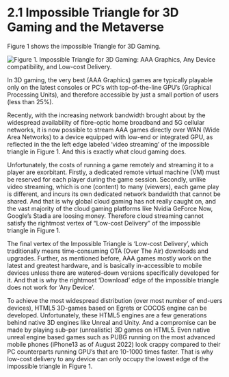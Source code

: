# 2.1 Impossible Triangle for 3D Gaming and the Metaverse

Figure 1 shows the impossible Triangle for 3D Gaming.

![Figure 1. Impossible Triangle for 3D Gaming: AAA Graphics, Any Device compatibility, and Low-cost Delivery.](../.gitbook/assets/2022-09-02\_164648.png)



In 3D gaming, the very best (AAA Graphics) games are typically playable only on the latest consoles or PC’s with top-of-the-line GPU’s (Graphical Processing Units), and therefore accessible by just a small portion of users (less than 25%).

Recently, with the increasing network bandwidth brought about by the widespread availability of fibre-optic home broadband and 5G cellular networks, it is now possible to stream AAA games directly over WAN (Wide Area Networks) to a device equipped with low-end or integrated GPU, as reflected in the the left edge labeled ‘video streaming’ of the impossible triangle in Figure 1. And this is exactly what cloud gaming does.

Unfortunately, the costs of running a game remotely and streaming it to a player are exorbitant. Firstly, a dedicated remote virtual machine (VM) must be reserved for each player during the game session. Secondly, unlike video streaming, which is one (content) to many (viewers), each game play is different, and incurs its own dedicated network bandwidth that cannot be shared. And that is why global cloud gaming has not really caught on, and the vast majority of the cloud gaming platforms like Nvidia GeForce Now, Google’s Stadia are loosing money. Therefore cloud streaming cannot satisfy the rightmost vertex of “Low-cost Delivery” of the impossible triangle in Figure 1.

The final vertex of the Impossible Triangle is ‘Low-cost Delivery’, which traditionally means time-consuming OTA (Over The Air) downloads and upgrades. Further, as mentioned before, AAA games mostly work on the latest and greatest hardware, and is basically in-accessible to mobile devices unless there are watered-down versions specifically developed for it. And that is why the rightmost ‘Download’ edge of the impossible triangle does not work for ‘Any Device’.

To achieve the most widespread distribution (over most number of end-uers devices), HTML5 3D-games based on Egrets or COCOS engine can be developed. Unfortunately, these HTML5 engines are a few generations behind native 3D engines like Unreal and Unity. And a compromise can be made by playing sub-par (unrealistic) 3D games on HTML5. Even native unreal engine based games such as PUBG running on the most advanced mobile phones (iPhone13 as of August 2022) look crappy compared to their PC counterparts running GPU’s that are 10-1000 times faster. That is why low-cost delivery to any device can only occupy the lowest edge of the impossible triangle in Figure 1.





